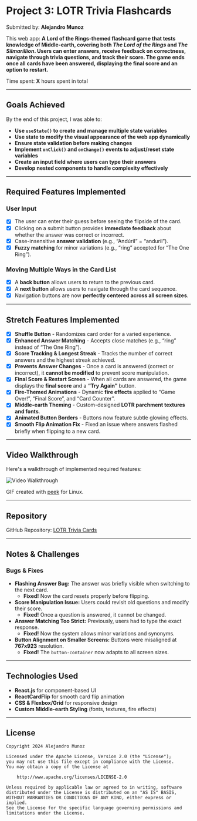 # Project 3: **LOTR Trivia Flashcards**

Submitted by: **Alejandro Munoz**  

This web app: **A Lord of the Rings-themed flashcard game that tests knowledge of Middle-earth, covering both *The Lord of the Rings* and *The Silmarillion*. Users can enter answers, receive feedback on correctness, navigate through trivia questions, and track their score. The game ends once all cards have been answered, displaying the final score and an option to restart.**  

Time spent: **X** hours spent in total  

---

## Goals Achieved  

By the end of this project, I was able to:  

- **Use `useState()` to create and manage multiple state variables**  
- **Use state to modify the visual appearance of the web app dynamically**  
- **Ensure state validation before making changes**  
- **Implement `onClick()` and `onChange()` events to adjust/reset state variables**  
- **Create an input field where users can type their answers**  
- **Develop nested components to handle complexity effectively**  

---

## Required Features Implemented  

### **User Input**  
- [x] The user can enter their guess before seeing the flipside of the card.  
- [x] Clicking on a submit button provides **immediate feedback** about whether the answer was correct or incorrect.  
- [x] Case-insensitive **answer validation** (e.g., “Andúril” = “anduril”).  
- [x] **Fuzzy matching** for minor variations (e.g., “ring” accepted for “The One Ring”).  

### **Moving Multiple Ways in the Card List**  
- [x] A **back button** allows users to return to the previous card.  
- [x] A **next button** allows users to navigate through the card sequence.  
- [x] Navigation buttons are now **perfectly centered across all screen sizes**.  

---

## Stretch Features Implemented  

- [x] **Shuffle Button** - Randomizes card order for a varied experience.  
- [x] **Enhanced Answer Matching** - Accepts close matches (e.g., “ring” instead of “The One Ring”).  
- [x] **Score Tracking & Longest Streak** - Tracks the number of correct answers and the highest streak achieved.  
- [x] **Prevents Answer Changes** - Once a card is answered (correct or incorrect), it **cannot be modified** to prevent score manipulation.  
- [x] **Final Score & Restart Screen** - When all cards are answered, the game displays the **final score** and a **“Try Again”** button.  
- [x] **Fire-Themed Animations** - Dynamic **fire effects** applied to “Game Over!”, “Final Score”, and “Card Counter”.  
- [x] **Middle-earth Theming** - Custom-designed **LOTR parchment textures and fonts**.  
- [x] **Animated Button Borders** - Buttons now feature subtle glowing effects.  
- [x] **Smooth Flip Animation Fix** - Fixed an issue where answers flashed briefly when flipping to a new card.  

---

## Video Walkthrough  

Here's a walkthrough of implemented required features:  

![Video Walkthrough](https://i.imgur.com/8JsCgu9.gif)  

GIF created with [peek](https://github.com/phw/peek) for Linux.  

---

## Repository  

GitHub Repository: [LOTR Trivia Cards](https://github.com/FAU-FullStack-Dev-Spring2025/project-3-alej4ndro-cm)  

---

## Notes & Challenges  

### **Bugs & Fixes**  
- **Flashing Answer Bug:** The answer was briefly visible when switching to the next card.  
  - **Fixed!** Now the card resets properly before flipping.  
- **Score Manipulation Issue:** Users could revisit old questions and modify their score.  
  - **Fixed!** Once a question is answered, it cannot be changed.  
- **Answer Matching Too Strict:** Previously, users had to type the exact response.  
  - **Fixed!** Now the system allows minor variations and synonyms.  
- **Button Alignment on Smaller Screens:** Buttons were misaligned at **767x923** resolution.  
  - **Fixed!** The `button-container` now adapts to all screen sizes.  

---

## Technologies Used  

- **React.js** for component-based UI  
- **ReactCardFlip** for smooth card flip animation  
- **CSS & Flexbox/Grid** for responsive design  
- **Custom Middle-earth Styling** (fonts, textures, fire effects)  

---

## License  



    Copyright 2024 Alejandro Munoz  

    Licensed under the Apache License, Version 2.0 (the "License");  
    you may not use this file except in compliance with the License.  
    You may obtain a copy of the License at  

        http://www.apache.org/licenses/LICENSE-2.0  

    Unless required by applicable law or agreed to in writing, software  
    distributed under the License is distributed on an "AS IS" BASIS,  
    WITHOUT WARRANTIES OR CONDITIONS OF ANY KIND, either express or implied.  
    See the License for the specific language governing permissions and  
    limitations under the License.  
